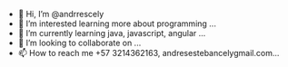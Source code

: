 - 👋 Hi, I’m @andrrescely
- 👀 I’m interested learning more about programming ...
- 🌱 I’m currently learning java, javascript, angular ...
- 💞️ I’m looking to collaborate on ...
- 📫 How to reach me +57 3214362163, andresestebancelygmail.com...

<!---
andrrescely/andrrescely is a ✨ special ✨ repository because its `README.md` (this file) appears on your GitHub profile.
You can click the Preview link to take a look at your changes.
--->
